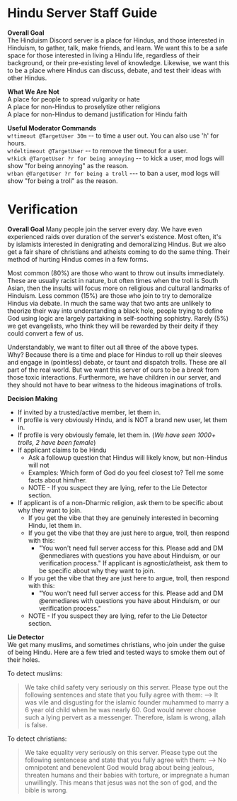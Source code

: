 # Hindu Server Staff Guide

**Overall Goal**   
The Hinduism Discord server is a place for Hindus, and those interested in Hinduism, to gather, talk, make friends, and learn. We want this to be a safe space for those interested in living a Hindu life, regardless of their background, or their pre-existing level of knowledge. Likewise, we want this to be a place where Hindus can discuss, debate, and test their ideas with other Hindus.

**What We Are Not**   
A place for people to spread vulgarity or hate   
A place for non-Hindus to proselytize other religions   
A place for non-Hindus to demand justification for Hindu faith

**Useful Moderator Commands**  
`w!timeout @TargetUser 30m` -- to time a user out. You can also use 'h' for hours.   
`w!deltimeout @TargetUser` -- to remove the timeout for a user.   
`w!kick @TargetUser ?r for being annoying` -- to kick a user, mod logs will show "for being annoying" as the reason.   
`w!ban @TargetUser ?r for being a troll` --- to ban a user, mod logs will show "for being a troll" as the reason.   

# Verification   

**Overall Goal**
Many people join the server every day. We have even experienced raids over duration of the server's existence. Most often, it's by islamists interested in denigrating and demoralizing Hindus. But we also get a fair share of christians and atheists coming to do the same thing. Their method of hurting Hindus comes in a few forms.   

Most common (80%) are those who want to throw out insults immediately. These are usually racist in nature, but often times when the troll is South Asian, then the insults will focus more on religious and cultural landmarks of Hinduism. Less common (15%) are those who join to try to demoralize Hindus via debate. In much the same way that two ants are unlikely to theorize their way into understanding a black hole, people trying to define God using logic are largely partaking in self-soothing sophistry. Rarely (5%) we get evangelists, who think they will be rewarded by their deity if they could convert a few of us.     

Understandably, we want to filter out all three of the above types.   
Why? Because there is a time and place for Hindus to roll up their sleeves and engage in (pointless) debate, or taunt and dispatch trolls. These are all part of the real world. But we want this server of ours to be a _break_ from those toxic interactions. Furthermore, we have children in our server, and they should not have to bear witness to the hideous imaginations of trolls.    

**Decision Making**   
- If invited by a trusted/active member, let them in.     
- If profile is very obviously Hindu, and is NOT a brand new user, let them in.       
- If profile is very obviously female, let them in. (_We have seen 1000+ trolls, 2 have been female_)
- If applicant claims to be Hindu
  - Ask a followup question that Hindus will likely know, but non-Hindus will not
  - Examples: Which form of God do you feel closest to? Tell me some facts about him/her.
  - NOTE - If you suspect they are lying, refer to the Lie Detector section.
- If applicant is of a non-Dharmic religion, ask them to be specific about why they want to join.
  - If you get the vibe that they are genuinely interested in becoming Hindu, let them in.
  - If you get the vibe that they are just here to argue, troll, then respond with this:
    - "You won't need full server access for this. Please add and DM @enmediares with questions you have about Hinduism, or our verification process."
  If applicant is agnostic/atheist, ask them to be specific about why they want to join.
  - If you get the vibe that they are just here to argue, troll, then respond with this:
    - "You won't need full server access for this. Please add and DM @enmediares with questions you have about Hinduism, or our verification process."
  - NOTE - If you suspect they are lying, refer to the Lie Detector section.

**Lie Detector**   
We get many muslims, and sometimes christians, who join under the guise of being Hindu. Here are a few tried and tested ways to smoke them out of their holes.     

To detect muslims:   
> We take child safety very seriously on this server. Please type out the following sentences and state that you fully agree with them:
> --> It was vile and disgusting for the islamic founder muhammed to marry a 6 year old child when he was nearly 60. God would never choose such a lying pervert as a messenger. Therefore, islam is wrong, allah is false.

To detect christians:   
> We take equality very seriously on this server. Please type out the following sentencese and state that you fully agree with them:
> --> No omnipotent and benevolent God would brag about being jealous, threaten humans and their babies with torture, or impregnate a human unwillingly. This means that jesus was not the son of god, and the bible is wrong.

